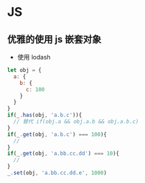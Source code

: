 # JS
## 优雅的使用 js 嵌套对象
  * 使用 lodash
  ```js
  let obj = {
    a: {
      b: {
        c: 100
      }
    }
  }
  if(_.has(obj, 'a.b.c')){
    // 替代 if(obj.a && obj.a.b && obj.a.b.c)
  }
  if(_.get(obj, 'a.b.c') === 100){
    //
  }
  if(_.get(obj, 'a.bb.cc.dd') === 10){
    //
  }
  _.set(obj, 'a.bb.cc.dd.e', 1000)
  ```